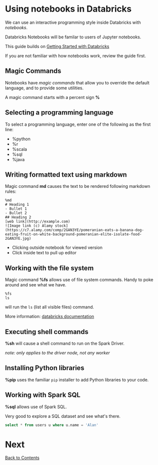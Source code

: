 # Using notebooks in Databricks
We can use an interactive programming style inside Databricks with _notebooks_.

Databricks Notebooks will be familar to users of Jupyter notebooks.

This guide builds on [Getting Started with Databricks](https://github.com/bjss-data-academy/getting-started-databricks/blob/main/README.md)

If you are not familiar with how notebooks work, review the guide first.

## Magic Commands
Notebooks have _magic commands_ that allow you to override the default language, and to provide some utilities.

A magic command starts with a percent sign __%__

## Selecting a programming language
To select a programming language, enter one of the following as the first line:

- %python
- %r
- %scala
- %sql
- %java

## Writing formatted text using markdown
Magic command __md__ causes the text to be rendered following markdown rules:

```text
%md
# Heading 1
- Bullet 1
- Bullet 2
## Heading 2
[web link](http://example.com)
![Image link (c) Alamy stock](https://c7.alamy.com/comp/2GAN3YE/pomeranian-eats-a-banana-dog-eating-fruit-on-white-background-pomeranian-elite-isolate-food-2GAN3YE.jpg)
```

- Clicking outside notebook for viewed version
- Click inside text to pull up editor

## Working with the file system
Magic command __%fs__ allows use of file system commands. Handy to poke around and see what we have.

```text
%fs
ls
```
will run the `ls` (list all visible files) command.

More information: [databricks documentation](https://docs.databricks.com/en/dev-tools/databricks-utils.html#dbutils-fs)

## Executing shell commands
__%sh__ will cause a shell command to run on the Spark Driver.

_note: only applies to the driver node, not any worker_

## Installing Python libraries
__%pip__ uses the familiar `pip` installer to add Python libraries to your code.

## Working with Spark SQL
__%sql__ allows use of Spark SQL. 

Very good to explore a SQL dataset and see what's there.

```sql
select * from users u where u.name = 'Alan' 
```

# Next
[Back to Contents](/contents.md)
